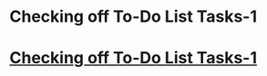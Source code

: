 <h1>Checking off To-Do List Tasks-1</h1>

<h1><a href= 'https://github.com/AvinandanBose/todolistapp_updates/tree/master_twentyone'>Checking off To-Do List Tasks-1</a></h1>
